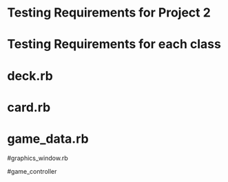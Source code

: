 # Testing Requirements for Project 2
# Testing Requirements for each class

# deck.rb


# card.rb


# game_data.rb


#graphics_window.rb


#game_controller